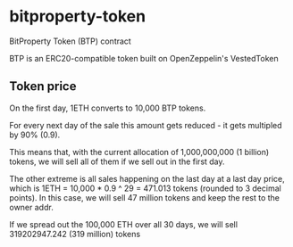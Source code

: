 # bitproperty-token
BitProperty Token (BTP) contract

BTP is an ERC20-compatible token built on OpenZeppelin's VestedToken

## Token price

On the first day, 1ETH converts to 10,000 BTP tokens. 

For every next day of the sale this amount gets reduced - it gets multipled by 90% (0.9).

This means that, with the current allocation of 1,000,000,000 (1 billion) tokens, we will sell all of them if we sell out in the first day.

The other extreme is all sales happening on the last day at a last day price, which is 1ETH = 10,000 * 0.9 ^ 29 = 471.013 tokens (rounded to 3 decimal points). In this case, we will sell 47 million tokens and keep the rest to the owner addr.

If we spread out the 100,000 ETH over all 30 days, we will sell 319202947.242 (319 million) tokens

